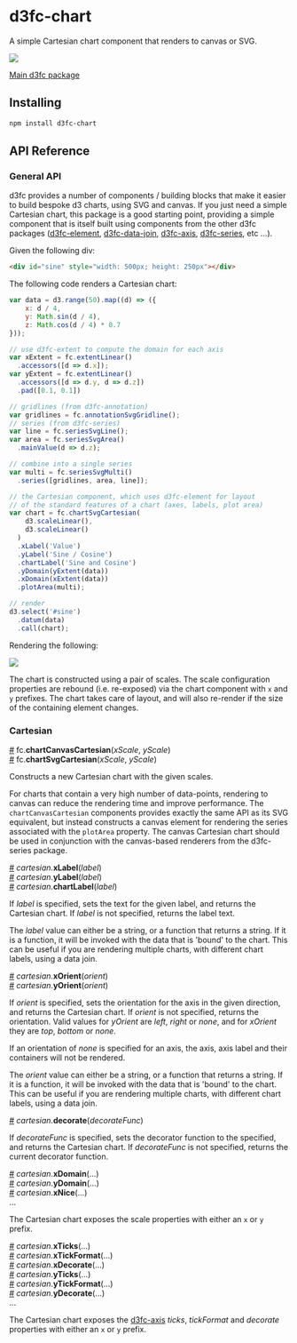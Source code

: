 # d3fc-chart

A simple Cartesian chart component that renders to canvas or SVG.

<img src="screenshots/cartesian.png"/>

[Main d3fc package](https://github.com/ScottLogic/d3fc)

## Installing

```bash
npm install d3fc-chart
```

## API Reference

### General API

d3fc provides a number of components / building blocks that make it easier to build bespoke d3 charts, using SVG and canvas. If you just need a simple Cartesian chart, this package is a good starting point, providing a simple component that is itself built using components from the other d3fc packages ([d3fc-element](https://github.com/d3fc/d3fc-element), [d3fc-data-join](https://github.com/d3fc/d3fc-data-join), [d3fc-axis](https://github.com/d3fc/d3fc-axis), [d3fc-series](https://github.com/d3fc/d3fc-series), etc ...).

Given the following div:

```html
<div id="sine" style="width: 500px; height: 250px"></div>
```

The following code renders a Cartesian chart:

```javascript
var data = d3.range(50).map((d) => ({
    x: d / 4,
    y: Math.sin(d / 4),
    z: Math.cos(d / 4) * 0.7
}));

// use d3fc-extent to compute the domain for each axis
var xExtent = fc.extentLinear()
  .accessors([d => d.x]);
var yExtent = fc.extentLinear()
  .accessors([d => d.y, d => d.z])
  .pad([0.1, 0.1])

// gridlines (from d3fc-annotation)
var gridlines = fc.annotationSvgGridline();
// series (from d3fc-series)
var line = fc.seriesSvgLine();
var area = fc.seriesSvgArea()
  .mainValue(d => d.z);

// combine into a single series
var multi = fc.seriesSvgMulti()
  .series([gridlines, area, line]);

// the Cartesian component, which uses d3fc-element for layout
// of the standard features of a chart (axes, labels, plot area)
var chart = fc.chartSvgCartesian(
    d3.scaleLinear(),
    d3.scaleLinear()
  )
  .xLabel('Value')
  .yLabel('Sine / Cosine')
  .chartLabel('Sine and Cosine')
  .yDomain(yExtent(data))
  .xDomain(xExtent(data))
  .plotArea(multi);

// render
d3.select('#sine')
  .datum(data)
  .call(chart);
```

Rendering the following:

<img src="screenshots/cartesian.png"/>

The chart is constructed using a pair of scales. The scale configuration properties are rebound (i.e. re-exposed) via the chart component with `x` and `y` prefixes. The chart takes care of layout, and will also re-render if the size of the containing element changes.

### Cartesian

<a name="chartCanvasCartesian" href="#chartCanvasCartesian">#</a> fc.**chartCanvasCartesian**(*xScale*, *yScale*)  
<a name="chartSvgCartesian" href="#chartSvgCartesian">#</a> fc.**chartSvgCartesian**(*xScale*, *yScale*)

Constructs a new Cartesian chart with the given scales.

For charts that contain a very high number of data-points, rendering to canvas can reduce the rendering time and improve performance. The `chartCanvasCartesian` components provides exactly the same API as its SVG equivalent, but instead constructs a canvas element for rendering the series associated with the `plotArea` property. The canvas Cartesian chart should be used in conjunction with the canvas-based renderers from the d3fc-series package.

<a name="cartesian_xLabel" href="#cartesian_xLabel">#</a> *cartesian*.**xLabel**(*label*)  
<a name="cartesian_yLabel" href="#cartesian_yLabel">#</a> *cartesian*.**yLabel**(*label*)  
<a name="cartesian_chartLabel" href="#cartesian_chartLabel">#</a> *cartesian*.**chartLabel**(*label*)

If *label* is specified, sets the text for the given label, and returns the Cartesian chart. If *label* is not specified, returns the label text.

The *label* value can either be a string, or a function that returns a string. If it is a function, it will be invoked with the data that is 'bound' to the chart. This can be useful if you are rendering multiple charts, with different chart labels, using a data join.

<a name="cartesian_xOrient" href="#cartesian_xOrient">#</a> *cartesian*.**xOrient**(*orient*)  
<a name="cartesian_yOrient" href="#cartesian_yOrient">#</a> *cartesian*.**yOrient**(*orient*)  

If *orient* is specified, sets the orientation for the axis in the given direction, and returns the Cartesian chart. If *orient* is not specified, returns the orientation. Valid values for *yOrient* are *left*, *right* or *none*, and for *xOrient* they are *top*, *bottom* or *none*.

If an orientation of *none* is specified for an axis, the axis, axis label and their containers will not be rendered.

The *orient* value can either be a string, or a function that returns a string. If it is a function, it will be invoked with the data that is 'bound' to the chart. This can be useful if you are rendering multiple charts, with different chart labels, using a data join.


<a name="cartesian_decorate" href="#cartesian_decorate">#</a> *cartesian*.**decorate**(*decorateFunc*)

If *decorateFunc* is specified, sets the decorator function to the specified, and returns the Cartesian chart. If *decorateFunc* is not specified, returns the current decorator function.

<a name="cartesian_xDomain" href="#cartesian_xDomain">#</a> *cartesian*.**xDomain**(...)  
<a name="cartesian_yDomain" href="#cartesian_yDomain">#</a> *cartesian*.**yDomain**(...)  
<a name="cartesian_xNice" href="#cartesian_xNice">#</a> *cartesian*.**xNice**(...)  
...

The Cartesian chart exposes the scale properties with either an `x` or `y` prefix.


<a name="cartesian_xTicks" href="#cartesian_xTicks">#</a> *cartesian*.**xTicks**(...)  
<a name="cartesian_xTickFormat" href="#cartesian_xTickFormat">#</a> *cartesian*.**xTickFormat**(...)  
<a name="cartesian_xDecorate" href="#cartesian_xDecorate">#</a> *cartesian*.**xDecorate**(...)  
<a name="cartesian_yTicks" href="#cartesian_yTicks">#</a> *cartesian*.**yTicks**(...)  
<a name="cartesian_yTickFormat" href="#cartesian_yTickFormat">#</a> *cartesian*.**yTickFormat**(...)  
<a name="cartesian_yDecorate" href="#cartesian_yDecorate">#</a> *cartesian*.**yDecorate**(...)  
...

The Cartesian chart exposes the [d3fc-axis](https://github.com/d3fc/d3fc-axis) *ticks*, *tickFormat* and *decorate* properties with either an `x` or `y` prefix.
